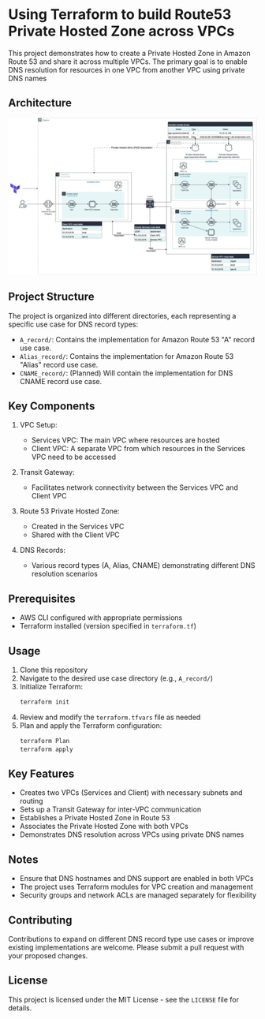 # Using Terraform to build Route53 Private Hosted Zone across VPCs
This project demonstrates how to create a Private Hosted Zone in Amazon Route 53 and share it across multiple VPCs. The primary goal is to enable DNS resolution for resources in one VPC from another VPC using private DNS names

## Architecture
![Diagram](route53_phz_cross_vpc-phz-internal-ec2-alb-complete-light.webp)



## Project Structure

The project is organized into different directories, each representing a specific use case for DNS record types:

- `A_record/`: Contains the implementation for Amazon Route 53 "A" record use case.
- `Alias_record/`: Contains the implementation for Amazon Route 53 "Alias" record use case.
- `CNAME_record/`: (Planned) Will contain the implementation for DNS CNAME record use case.

## Key Components

1. VPC Setup:
   - Services VPC: The main VPC where resources are hosted
   - Client VPC: A separate VPC from which resources in the Services VPC need to be accessed

2. Transit Gateway:
   - Facilitates network connectivity between the Services VPC and Client VPC

3. Route 53 Private Hosted Zone:
   - Created in the Services VPC
   - Shared with the Client VPC

4. DNS Records:
   - Various record types (A, Alias, CNAME) demonstrating different DNS resolution scenarios

## Prerequisites

- AWS CLI configured with appropriate permissions
- Terraform installed (version specified in `terraform.tf`)

## Usage

1. Clone this repository
2. Navigate to the desired use case directory (e.g., `A_record/`)
3. Initialize Terraform:
    ```bash
    terraform init
    ```
4. Review and modify the `terraform.tfvars` file as needed
5. Plan and apply the Terraform configuration:
    ```bash
    terraform Plan
    terraform apply
    ```

## Key Features

- Creates two VPCs (Services and Client) with necessary subnets and routing
- Sets up a Transit Gateway for inter-VPC communication
- Establishes a Private Hosted Zone in Route 53
- Associates the Private Hosted Zone with both VPCs
- Demonstrates DNS resolution across VPCs using private DNS names

## Notes

- Ensure that DNS hostnames and DNS support are enabled in both VPCs
- The project uses Terraform modules for VPC creation and management
- Security groups and network ACLs are managed separately for flexibility

## Contributing

Contributions to expand on different DNS record type use cases or improve existing implementations are welcome. Please submit a pull request with your proposed changes.



<!-- ## Step-by-step Tutorial -->


## License

This project is licensed under the MIT License - see the `LICENSE` file for details.
